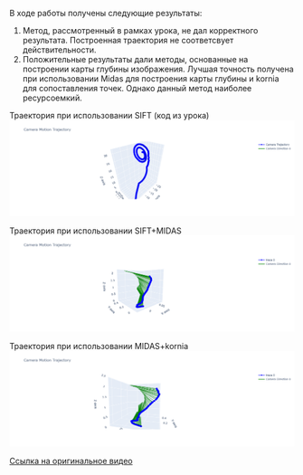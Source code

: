 В ходе работы получены следующие результаты:
1. Метод, рассмотренный в рамках урока, не дал корректного результата. Построенная траектория не соответсвует действительности.
2. Положительные результаты дали методы, основанные на построении карты глубины изображения. Лучшая точность получена при использовании Midas для построения карты глубины и kornia для сопоставления точек. Однако данный метод наиболее ресурсоемкий. 

Траектория при использовании SIFT (код из урока)
![SIFT](image.png)

Траектория при использовании SIFT+MIDAS 
![SIFT+MIDAS](image-1.png)

Траектория при использовании MIDAS+kornia 
![MIDAS+KORNIA](image-2.png)

[Ссылка на оригинальное видео](https://drive.google.com/file/d/1clIgyBMa-jIDo3of92evlZPPGfdJ1GIm/view?usp=sharing)
